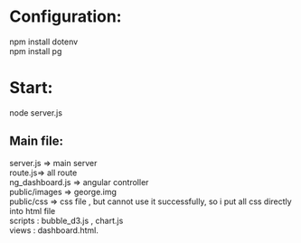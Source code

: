 # Configuration:
npm install dotenv   
npm install pg

# Start:
  node server.js
## Main file:
server.js => main server  
route.js=> all route  
ng_dashboard.js => angular controller  
public/images => george.img   
public/css => css file , but cannot use it successfully, so i put all css directly into html file  
scripts : bubble_d3.js , chart.js  
views : dashboard.html. 



